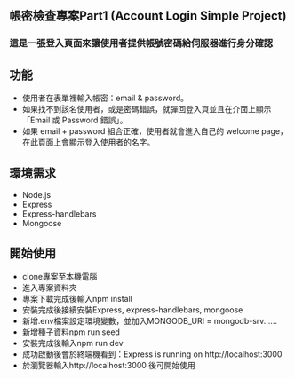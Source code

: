 ## 帳密檢查專案Part1 (Account Login Simple Project)
### 這是一張登入頁面來讓使用者提供帳號密碼給伺服器進行身分確認


## 功能
- 使用者在表單裡輸入帳密：email & password。
- 如果找不到該名使用者，或是密碼錯誤，就彈回登入頁並且在介面上顯示「Email 或 Password 錯誤」。
- 如果 email + password 組合正確，使用者就會進入自己的 welcome page，在此頁面上會顯示登入使用者的名字。


## 環境需求
- Node.js
- Express
- Express-handlebars
- Mongoose


## 開始使用
- clone專案至本機電腦
- 進入專案資料夾
- 專案下載完成後輸入npm install
- 安裝完成後接續安裝Express, express-handlebars, mongoose
- 新增.env檔案設定環境變數，並加入MONGODB_URI = mongodb-srv......
- 新增種子資料npm run seed
- 安裝完成後輸入npm run dev
- 成功啟動後會於終端機看到：Express is running on http://localhost:3000
- 於瀏覽器輸入http://localhost:3000 後可開始使用
